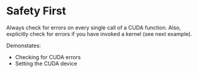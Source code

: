 # Safety First

Always check for errors on every single call of a CUDA function.
Also, explicitly check for errors if you have invoked a kernel (see next example).

Demonstates:
* Checking for CUDA errors
* Setting the CUDA device
